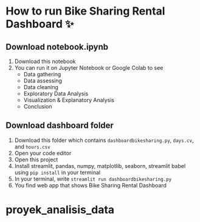 # How to run Bike Sharing Rental Dashboard ✨

## Download notebook.ipynb
1. Download this notebook
2. You can run it on Jupyter Notebook or Google Colab to see
    - Data gathering
    - Data assessing
    - Data cleaning
    - Exploratory Data Analysis
    - Visualization & Explanatory Analysis
    - Conclusion

## Download dashboard folder
1. Download this folder which contains `dashboardbikesharing.py`, `days.cv`, and `hours.csv`
2. Open your code editor
3. Open this project
4. Install streamlit, pandas, numpy, matplotlib, seaborn, streamlit babel using `pip install` in your terminal
5. In your terminal, write `streamlit run dashboardbikesharing.py`
6. You find web app that shows Bike Sharing Rental Dashboard



# proyek_analisis_data
